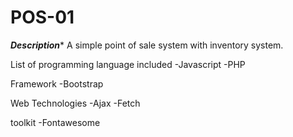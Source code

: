 # POS-01
*****Description******
A simple point of sale system with inventory system.

List of programming language included
-Javascript
-PHP

Framework
-Bootstrap

Web Technologies
-Ajax
-Fetch

toolkit
-Fontawesome





